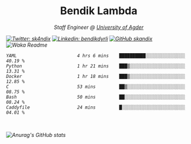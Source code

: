 <h1 align="center"> Bendik Lambda </h1>
<p align="center"><em>Staff Engineer @ <a href="http://www.uia.no">University of Agder</a></p>



[![Twitter: sk4ndix](https://img.shields.io/twitter/follow/sk4ndix?style=social)](https://twitter.com/sk4ndix)
[![Linkedin: bendikdyrli](https://img.shields.io/badge/-bendikdyrli-blue?style=flat-square&logo=Linkedin&logoColor=white&link=https://www.linkedin.com/in/bendikdyrli/)](https://www.linkedin.com/in/bendikdyrli/)
[![GitHub skandix](https://img.shields.io/github/followers/skandix?label=follow&style=social)](https://github.com/skandix)
![Waka Readme](https://github.com/skandix/skandix/workflows/Waka%20Readme/badge.svg)


<!--START_SECTION:waka-->

```text
YAML                       4 hrs 6 mins    ██████████░░░░░░░░░░░░░░░   40.19 %
Python                     1 hr 21 mins    ███▒░░░░░░░░░░░░░░░░░░░░░   13.31 %
Docker                     1 hr 18 mins    ███▒░░░░░░░░░░░░░░░░░░░░░   12.85 %
C                          53 mins         ██▒░░░░░░░░░░░░░░░░░░░░░░   08.75 %
Bash                       50 mins         ██░░░░░░░░░░░░░░░░░░░░░░░   08.24 %
Caddyfile                  24 mins         █░░░░░░░░░░░░░░░░░░░░░░░░   04.01 %
```

<!--END_SECTION:waka-->

  <br>
  
![Anurag's GitHub stats](https://github-readme-stats.vercel.app/api?username=skandix&show_icons=true&theme=tokyonight)


